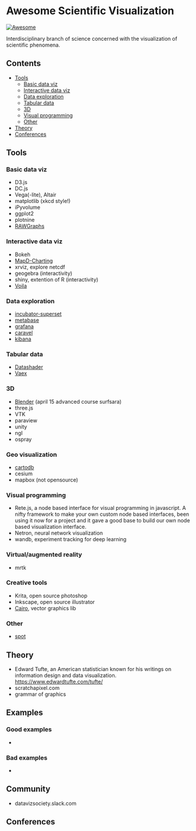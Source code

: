 # Awesome Scientific Visualization 
[![Awesome](https://awesome.re/badge.svg)](https://awesome.re)

Interdisciplinary branch of science concerned with the visualization of scientific phenomena.

## Contents
- [Tools](#tools)
    - [Basic data viz](#basic-data-viz)
    - [Interactive data viz ](#interactive-data-viz)
    - [Data exploration](#data-exploration)
    - [Tabular data](#tabular-data)
    - [3D](#3d)
    - [Visual programming](#visual-programming)
    - [Other](#other)
- [Theory](#theory)
- [Conferences](#conferences)

## Tools

### Basic data viz
- D3.js 
- DC.js
- Vega(-lite), Altair
- matplotlib (xkcd style!)
- iPyvolume
- ggplot2
- plotnine
- [RAWGraphs](https://github.com/densitydesign/raw)

### Interactive data viz 
- Bokeh
- [MapD-Charting](https://github.com/omnisci/mapd-charting)
- xrviz, explore netcdf 
- geogebra (interactivity)
- shiny, extention of R (interactivity)
- [Voila](https://github.com/voila-dashboards/voila)


### Data exploration
- [incubator-superset](https://github.com/apache/incubator-superset) 
- [metabase](https://github.com/metabase/metabase)
- [grafana](https://github.com/grafana/grafana)
- [caravel](https://github.com/ddol/caravel)
- [kibana](https://github.com/elastic/kibana)


### Tabular data
- [Datashader](https://datashader.org/)
- [Vaex](https://github.com/vaexio/vaex)

### 3D
- [Blender](https://www.blender.org/) (april 15 advanced course surfsara)
- three.js
- VTK
- paraview
- unity
- ngl 
- ospray

### Geo visualization
- [cartodb](https://github.com/CartoDB/cartodb)
- cesium
- mapbox (not opensource)

### Visual programming
- Rete.js, a node based interface for visual programming in javascript. A nifty framework to make your own custom node based interfaces, been using it now for a project and it gave a good base to build our own node based visualization interface. 
- Netron, neural network visualization
- wandb, experiment tracking for deep learning

### Virtual/augmented reality
 - mrtk

### Creative tools
- Krita, open source photoshop
- Inkscape, open source illustrator
- [Cairo](https://www.cairographics.org/), vector graphics lib

### Other
- [spot](https://spot.apache.org/)


## Theory
- Edward Tufte, an American statistician known for his writings on information design and data visualization. https://www.edwardtufte.com/tufte/
- scratchapixel.com
- grammar of graphics

## Examples
### Good examples
- 
### Bad examples
- 

## Community

- datavizsociety.slack.com


## Conferences
